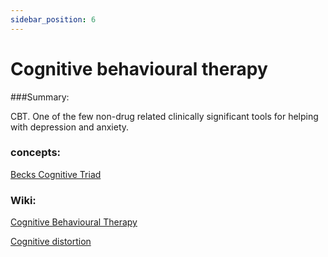 ```yaml
---
sidebar_position: 6
---
```


# Cognitive behavioural therapy

###Summary: 

CBT. One of the few non-drug related clinically significant tools for helping
with depression and anxiety.

### concepts:

[Becks Cognitive Triad](https://en.wikipedia.org/wiki/Beck%27s_cognitive_triad) 


### Wiki:

[Cognitive Behavioural Therapy](https://en.wikipedia.org/wiki/Cognitive_behavioral_therapy)

[Cognitive distortion](https://en.wikipedia.org/wiki/Cognitive_distortion)



